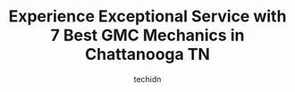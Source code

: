 ---
layout: ampstory
image: https://images.unsplash.com/photo-1626302592077-206bbcf450ae?ixlib=rb-4.0.3&ixid=MnwxMjA3fDB8MHxwaG90by1wYWdlfHx8fGVufDB8fHx8&auto=format&fit=crop&w=640&h=853&q=80
author: techidn
featured: false
description: When it comes to maintaining and repairing your vehicle in Chattanooga TN, USA, you deserve nothing but the best. Thats why the 7 best GMC Mechanic in the area are here to offer their exper
title: Experience Exceptional Service with 7 Best GMC Mechanics in Chattanooga TN
cover:
   title: Experience Exceptional Service with 7 Best GMC Mechanics in Chattanooga TN
   subtitle: Rickpate
   background: https://images.unsplash.com/photo-1626302592077-206bbcf450ae?ixlib=rb-4.0.3&ixid=MnwxMjA3fDB8MHxwaG90by1wYWdlfHx8fGVufDB8fHx8&auto=format&fit=crop&w=640&h=853&q=80

pages: 
 - layout: thirds
   top: <h1>#1 S&S Auto Repair</h1>
   bottom: "<p>Tony worked with me to make sure all of our needs were met and that they were ready for our van, which needed extensive repairs. They got everything fixed on time and wit</p>"
   background: https://www.knot35.com/toplist/wp-content/uploads/2023/06/best-gmc-mechanic-1-in-chattanooga-tn-1685833869.jpeg
   backgroundblur: true
 - layout: thirds
   top: <h1>#2 HI-TECH Transmission Auto Center</h1>
   bottom: "<p>5100 Brainerd Rd, Chattanooga, TN 37411, United States</p>"
   background: https://www.knot35.com/toplist/wp-content/uploads/2023/06/best-gmc-mechanic-2-in-chattanooga-tn-1685833869.jpeg
   cta:
      link: https://www.knot35.com/toplist/experience-exceptional-service-with-7-best-gmc-mechanics-in-chattanooga-tn/
      text: Experience Exceptional Service with 7 Best GMC Mechanics in Chattanooga TN
 - layout: thirds
   top: <h1>#3 Speedys East Ridge Transmission and Total Car Care</h1>
   bottom: "<p>1409 Altamaha St, Chattanooga, TN 37412, United States</p>"
   background: https://www.knot35.com/toplist/wp-content/uploads/2023/06/best-gmc-mechanic-3-in-chattanooga-tn-1685833870.png
   cta:
      link: https://www.knot35.com/toplist/experience-exceptional-service-with-7-best-gmc-mechanics-in-chattanooga-tn/
      text: Experience Exceptional Service with 7 Best GMC Mechanics in Chattanooga TN
 - layout: thirds
   top: <h1>#4 Maxi Auto Service Center- Red Bank</h1>
   bottom: "<p>4007 Dayton Blvd, Chattanooga, TN 37415, United States</p>"
   background: https://images.unsplash.com/photo-1567360425618-1594206637d2?ixlib=rb-4.0.3&ixid=MnwxMjA3fDB8MHxwaG90by1wYWdlfHx8fGVufDB8fHx8&auto=format&fit=crop&w=640&h=853&q=80
   cta:
      link: https://www.knot35.com/toplist/experience-exceptional-service-with-7-best-gmc-mechanics-in-chattanooga-tn/
      text: Experience Exceptional Service with 7 Best GMC Mechanics in Chattanooga TN
 - layout: thirds
   top: <h1>#5 Tranthams Service Center & Wrecker Service</h1>
   bottom: "<p>6733 A Ringgold Rd, Chattanooga, TN 37412, United States</p>"
   background: https://images.unsplash.com/photo-1602536052359-ef94c21c5948?ixlib=rb-4.0.3&ixid=MnwxMjA3fDB8MHxwaG90by1wYWdlfHx8fGVufDB8fHx8&auto=format&fit=crop&w=640&h=853&q=80
   cta:
      link: https://www.knot35.com/toplist/experience-exceptional-service-with-7-best-gmc-mechanics-in-chattanooga-tn/
      text: Experience Exceptional Service with 7 Best GMC Mechanics in Chattanooga TN
 - layout: thirds
   top: <h1>#6 Quick Everetts Garage</h1>
   bottom: "<p>910 Creekside Rd A1, Chattanooga, TN 37406, United States</p>"
   background: https://images.unsplash.com/photo-1632260260864-caf7fde5ec36?ixlib=rb-4.0.3&ixid=MnwxMjA3fDB8MHxwaG90by1wYWdlfHx8fGVufDB8fHx8&auto=format&fit=crop&w=640&h=853&q=80
   cta:
      link: https://www.knot35.com/toplist/experience-exceptional-service-with-7-best-gmc-mechanics-in-chattanooga-tn/
      text: Experience Exceptional Service with 7 Best GMC Mechanics in Chattanooga TN
 - layout: thirds
   top: <h1>#7 Integrity Cadillac</h1>
   bottom: "<p>6025 International Dr, Chattanooga, TN 37421, United States</p>"
   background: https://images.unsplash.com/photo-1509114397022-ed747cca3f65?ixlib=rb-4.0.3&ixid=MnwxMjA3fDB8MHxwaG90by1wYWdlfHx8fGVufDB8fHx8&auto=format&fit=crop&w=640&h=853&q=80
   cta:
      link: https://www.knot35.com/toplist/experience-exceptional-service-with-7-best-gmc-mechanics-in-chattanooga-tn/
      text: Experience Exceptional Service with 7 Best GMC Mechanics in Chattanooga TN
 - layout: thirds
   middle: Continue reading...
   background: https://images.unsplash.com/photo-1614648718611-0635f29016cb?ixlib=rb-4.0.3&ixid=MnwxMjA3fDB8MHxwaG90by1wYWdlfHx8fGVufDB8fHx8&auto=format&fit=crop&w=640&h=853&q=80
   cta:
      link: https://www.knot35.com/toplist/experience-exceptional-service-with-7-best-gmc-mechanics-in-chattanooga-tn/
      text: Experience Exceptional Service with 7 Best GMC Mechanics in Chattanooga TN
      
---